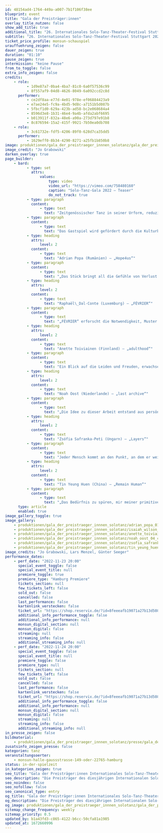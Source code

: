```yaml
---
id: 48154ad4-1764-449a-a007-7b1f106f38ee
blueprint: event
title: "Gala der Preisträger:innen"
overlay_title_nutzen: false
show_add_title: true
additional_title: "26. Internationales Solo-Tanz-Theater-Festival Stuttgart"
subtitle: "26. Internationales Solo-Tanz-Theater-Festival Stuttgart 2022"
ticket_price_profile: monsun-schauspiel
urauffuehrung_zeigen: false
dauer_zeigen: true
duration: "01:10"
pause_zeigen: true
intermission: "keine Pause"
from_to_toggle: false
extra_info_zeigen: false
credits:
    - role:
          - 1d9e87a7-0ba4-4ba7-81c0-6a0f57536c99
          - 8f557af9-04d8-4626-8049-6a092ccd2c8d
      performer:
          - ce2df8aa-e77d-4e01-978e-ef06884423a9
          - e7ae24e5-fc9a-4bd5-9d8c-a7151b5d087b
          - 5fbcf1d0-629a-423b-ad58-bc2e068684a4
          - 8596d3e8-1b31-46e4-9a4b-afda2abf6695
          - b013911f-832a-48e6-a90a-273d797e91b8
          - 8c876594-15a2-415f-9921-7b50ea0db708
    - role:
          - 3c61732e-fdf5-4206-89f0-628d7ca35dd5
      performer:
          - 1629eff0-8b34-4290-8271-a25fb1b850b8
image: produktionen/gala_der_preistraeger_innnen_solotanz/gala_der_preistraegerinnen_solotanz_c_jo_grabowski.jpg
image_credit: "Jo Grabowski"
darken_overlay: true
page_builder:
    - bard:
          - type: set
            attrs:
                values:
                    type: video
                    video_url: "https://vimeo.com/758480160"
                    caption: "Solo-Tanz-Gala 2022 – Teaser"
                    do_not_track: true
          - type: paragraph
            content:
                - type: text
                  text: "Zeitgenössischer Tanz in seiner Urform, reduziert auf den Kern von Körpersprache und Ausdruck, die Essenz der choreografischen Kunst. Das sind die Herausforderungen, die das Solo an junge Choreografinnen und Choreografen stellt. Die Preisträger des diesjährigen Internationalen Solo-Tanz-Theater-Festivals Stuttgart präsentieren ein Programm, das für das Publikum Überraschungen birgt und Entdeckungen für die Szene von morgen verspricht. Die künstlerische Palette reicht von Tanztheater über abstrakte Choreografie hin zu interdisziplinären Recherchen. Der Tanz ist geprägt von der Suche nach neuen Ausdrucksformen und einer individuellen Bewegungssprache, aber auch von kulturellen Traditionen der Heimatländer. Die Produktionen faszinieren gleichermaßen durch innovative Ideen wie durch höchste tänzerische Präzision."
          - type: paragraph
            content:
                - type: text
                  text: "Das Gastspiel wird gefördert durch die Kulturbehörde Hamburg."
          - type: heading
            attrs:
                level: 2
            content:
                - type: text
                  text: "Adrian Popa (Rumänien) – „Hope4us“"
          - type: paragraph
            content:
                - type: text
                  text: "„Das Stück bringt all die Gefühle von Verlust und Orientierungslosigkeit auf die Bühne, die wir in diesen seltsamen Zeiten erlebt haben. Alles um uns herum wurde langsamer, erstarrte... Die Zukunft, die wir uns aufgebaut hatten, war plötzlich weg, ein Traum in der Vergangenheit. Ich dachte, nur dieser Traum kann unsere Zukunft retten, Ist das so? Können wir unser Leben zurückhaben, so wie es war? Oder loslassen, die Kontrolle erlangen? So oder so... Ich glaube. Ich hoffe.“"
          - type: heading
            attrs:
                level: 2
            content:
                - type: text
                  text: "Raphaël\_Dal-Conte (Luxemburg) – „FÉVRIER“"
          - type: paragraph
            content:
                - type: text
                  text: "„FÉVRIER“ erforscht die Notwendigkeit, Muster zu durchbrechen. Die Welt eines Mannes bricht zusammen, doch sein Hilfeschrei scheint nicht gehört zu werden. Durch verschiedene choreografische Fragmente, ausgedrückt in radikalen Bewegungen, zwingt der Mann seinen Körper in eine Art Transzendenz. Das Stück ist ein Wettlauf gegen die Zeit, das die Zuschauenden in einen düsteren Raum wirft, in dem der Tänzer zu überleben versucht. Als ritueller Tanz, der zugleich ein Gebet und eine Ode an das Leben ist, zeigt „FÉVRIER“ eine ehrliche Sicht auf Stress und Angst. 2. Preis Choreografie 2022, Residency Award der Equilibrio Dinamico Dance Company Isaiah Wilson (Luxemburg) mit „FEVRIER“, getanzt von\_Raphaël\_Dal-Conte."
          - type: heading
            attrs:
                level: 2
            content:
                - type: text
                  text: "Anette Toiviainen (Finnland) – „adulthood“"
          - type: paragraph
            content:
                - type: text
                  text: "Ein Blick auf die Leiden und Freuden, erwachsen zu sein. Alles beginnt mit Mustern und Formen. Muster, die wir wiederholen und Formen, die wir erfüllen sollten. Es gibt viele Vorlagen dafür, eine rationale Lebensweise zu führen. Als Erwachsener sollte man kontrolliert sein – sollte man?"
          - type: heading
            attrs:
                level: 2
            content:
                - type: text
                  text: "Noah Oost (Niederlande) – „last archive“"
          - type: paragraph
            content:
                - type: text
                  text: "„Die Idee zu dieser Arbeit entstand aus persönlichen Erfahrungen. In vielen Situationen hatte ich das Gefühl, als jemand handeln zu müssen, der ich nicht bin. Die Erwartung, die ich als vierzehnjähriges Kind hatte, dass ich wirklich zu mir selbst finden würde, wenn ich die Chance dazu bekäme, hat sich nicht erfüllt. Ein wichtiges Thema ist die soziale Identifikation. Wie sehen wir uns selbst, ausgehend von der Zugehörigkeit zu einem bestimmten Personenkreis und der Position, die wir in diesem einnehmen.“"
          - type: heading
            attrs:
                level: 2
            content:
                - type: text
                  text: "Zsófia Safranka-Peti (Ungarn) – „Layers“"
          - type: paragraph
            content:
                - type: text
                  text: "Jeder Mensch kommt an den Punkt, an dem er weiß, dass eine Veränderung bevorsteht. Das Laben tritt in eine andere Phase ein. Die letzten Hautschuppen lösen sich, wie bei einer Entzündung wird alles schlimmer, bevor eine Besserung eintritt. Der Countdown läuft, die Veränderung beginnt. Ein neues Blatt. Alte Denkmuster und Gewohnheiten wandeln sich. Auch der Geist bewegt sich auf einer höheren Ebene. Sicht weisen ändern sich. Der Mensch gewinnt Raum, als wäre er zuhause angekommen. Er lebt wieder. Und bekommt den wirklich alten Freund zurück: Kraft."
          - type: heading
            attrs:
                level: 2
            content:
                - type: text
                  text: "Tin Yeung Huen (China) – „Remain Human“"
          - type: paragraph
            content:
                - type: text
                  text: "„Das Bedürfnis zu spüren, mir meiner primitiven Erinnerungen ins Gedächtnis zu rufen, mich zu erinnern, ein Mensch zu sein. Zu erkennen, zu fühlen, zu brechen, jedes kleine Bisschen zu genießen, mich selbst zu erinnern. "
      type: article
      enabled: true
image_gallery_toggle: true
image_gallery:
    - produktionen/gala_der_preistraeger_innnen_solotanz/adrian_popa_01_c_lars_menzel.jpg
    - produktionen/gala_der_preistraeger_innnen_solotanz/isaiah_wilson_02_lars_menzel.jpg
    - produktionen/gala_der_preistraeger_innnen_solotanz/anette_toiviainen_03_c_guenter_seeger.jpg
    - produktionen/gala_der_preistraeger_innnen_solotanz/noah_oost_04_c_jo_grabowski.jpg
    - produktionen/gala_der_preistraeger_innnen_solotanz/zsofia_safranka_peti_05_c_lars_menzel.jpg
    - produktionen/gala_der_preistraeger_innnen_solotanz/tin_yeung_huen_06_c_jo_grabowski.jpg
image_credits: "Jo Grabowski, Lars Menzel, Günter Seeger"
performance_dates:
    - perf_date: "2022-11-23 20:00"
      special_event_toggle: false
      special_event_title: null
      premiere_toggle: true
      premiere_type: "Hamburg Premiere"
      tickets_section: null
      few_tickets_left: false
      sold_out: false
      cancelled: false
      last_performance: false
      kartenlink_verstecken: false
      ticket_url: "https://shop.reservix.de/?id=8feeeafb19071a27b13d5083379d95183e9ab490f2f135faf80b2fecfc1ba00f2aba7ad8945f4a4292549eb86feddc1b&vID=7337&eventGrpID=414841&eventID=1994136"
      additional_info_performance_toggle: false
      additional_info_performance: null
      monsun_digital_section: null
      monsun_digital: false
      streaming: null
      streaming_info: false
      additional_streaming_info: null
    - perf_date: "2022-11-24 20:00"
      special_event_toggle: false
      special_event_title: null
      premiere_toggle: false
      premiere_type: null
      tickets_section: null
      few_tickets_left: false
      sold_out: false
      cancelled: false
      last_performance: false
      kartenlink_verstecken: false
      ticket_url: "https://shop.reservix.de/?id=8feeeafb19071a27b13d5083379d95183e9ab490f2f135faf80b2fecfc1ba00f2aba7ad8945f4a4292549eb86feddc1b&vID=7337&eventGrpID=414841&eventID=1994138"
      additional_info_performance_toggle: false
      additional_info_performance: null
      monsun_digital_section: null
      monsun_digital: false
      streaming: null
      streaming_info: false
      additional_streaming_info: null
in_presse_zeigen: false
bildmaterial:
    - produktionen/gala_der_preistraeger_innnen_solotanz/presse/gala_der_preistraeger_innen_internationaler_solotanz_monsun.zip
zusatsinfo_zeigen_presse: false
kategorien: tanz
veranstaltungsoerter:
    - monsun-halle-gaussstrasse-149-oder-22765-hamburg
status: in-der-spielzeit
in_kategorien_zeigen: true
seo_title: "Gala der Preisträger:innen Internationales Solo-Tanz-Theater-Festival"
seo_description: "Die Preisträger des diesjährigen Internationalen Solo-Tanz-Theater-Festivals Stuttgart zeigen ein Programm, das Überraschungen und Entdeckungen verspricht."
seo_noindex: false
seo_nofollow: false
seo_canonical_type: entry
og_title: "Gala der Preisträger:innen Internationales Solo-Tanz-Theater-Festival"
og_description: "Die Preisträger des diesjährigen Internationalen Solo-Tanz-Theater-Festivals Stuttgart zeigen ein Programm, das Überraschungen und Entdeckungen verspricht."
og_image: produktionen/gala_der_preistraeger_innnen_solotanz/gala_der_preistraegerinnen_solotanz_social_media_c_jo_grabowski.jpg
sitemap_change_frequency: weekly
sitemap_priority: 0.5
updated_by: b1a43fd3-c865-4122-b6cc-50cfa81a1985
updated_at: 1672660996
---
```

